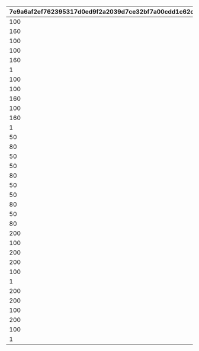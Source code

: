 |7e9a6af2ef762395317d0ed9f2a2039d7ce32bf7a00cdd1c62cb644177b3f13e|0c5b7ee47d64ff46110f2f1264107393b6607f5dae9b40302f0f7a301b621bca|e9f13b0f4987723b40ba547fdf3e38d1d9e1707a5e57cb434cb927f73b1aca59|c0e83c44a240f7577b23dfb628771b90ad738d17c134dbcbbfd5def881138040|7c3e34b2e95937700919b65fd39c0b0a46fdc6419e307cb8e8e28ffbeca9b460|dbaa41e4dc06c30f4930cd5075bbbda4ea039a6eb7f9347c241ae410678b3815|38b775bdb0c1a007431ebf4bab517f19d650bc269b9957bf7a165b94ab07289f|
| --- | --- | --- | --- | --- | --- | --- |
|100|50|1004|250|1|150|200|
|160|80|1004|400|2|240|320|
|100|50|1004|250|3|150|200|
|100|50|1004|250|5|150|200|
|160|80|1004|400|6|240|320|
|1|1|1004|3|12|1|2|
|100|50|1005|250|1|150|200|
|100|50|1005|250|3|150|200|
|160|80|1005|400|4|240|320|
|100|50|1005|250|5|150|200|
|160|80|1005|400|7|240|320|
|1|1|1005|3|13|1|2|
|50|25|1010|125|1|75|100|
|80|40|1010|200|2|120|160|
|50|25|1010|125|3|75|100|
|50|25|1010|125|5|75|100|
|80|40|1010|200|6|120|160|
|50|25|1011|125|1|75|100|
|50|25|1011|125|3|75|100|
|80|40|1011|200|4|120|160|
|50|25|1011|125|5|75|100|
|80|40|1011|200|7|120|160|
|200|100|1006|500|1|300|400|
|100|50|1006|250|2|150|200|
|200|100|1006|500|3|300|400|
|200|100|1006|500|5|300|400|
|100|50|1006|250|6|150|200|
|1|1|1006|3|12|1|2|
|200|100|1007|500|1|300|400|
|200|100|1007|500|3|300|400|
|100|50|1007|250|4|150|200|
|200|100|1007|500|5|300|400|
|100|50|1007|250|7|150|200|
|1|1|1007|3|13|1|2|